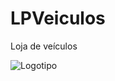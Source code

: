 LPVeiculos
===

Loja de veículos

![Logotipo](http://s22.postimg.org/cb5pbsswx/logo_loja.png "LP Veículos")
